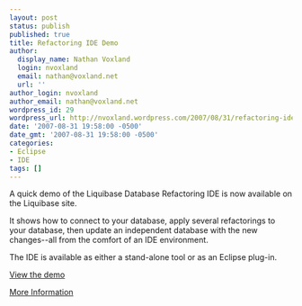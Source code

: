 ```yaml
---
layout: post
status: publish
published: true
title: Refactoring IDE Demo
author:
  display_name: Nathan Voxland
  login: nvoxland
  email: nathan@voxland.net
  url: ''
author_login: nvoxland
author_email: nathan@voxland.net
wordpress_id: 29
wordpress_url: http://nvoxland.wordpress.com/2007/08/31/refactoring-ide-demo/
date: '2007-08-31 19:58:00 -0500'
date_gmt: '2007-08-31 19:58:00 -0500'
categories:
- Eclipse
- IDE
tags: []
---
```

A quick demo of the Liquibase Database Refactoring IDE is now available on the Liquibase site.

It shows how to connect to your database, apply several refactorings to your database, then update an independent database with the new changes--all from the comfort of an IDE environment.

The IDE is available as either a stand-alone tool or as an Eclipse plug-in.

<a href="http://www.liquibase.org/demos/ide_demo_0_6.htm">View the demo</a>

<a href="http://www.liquibase.org/refactoring_ide/index.html">More Information</a>

